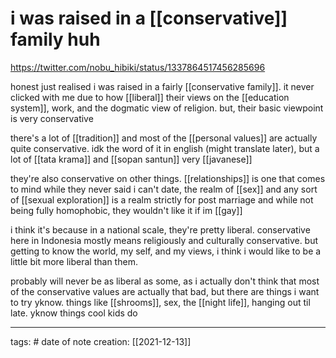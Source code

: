 # i was raised in a [[conservative]] family huh
https://twitter.com/nobu_hibiki/status/1337864517456285696

honest just realised i was raised in a fairly [[conservative family]]. it never clicked with me due to how [[liberal]] their views on the [[education system]], work, and the dogmatic view of religion. but, their basic viewpoint is very conservative

there's a lot of [[tradition]] and most of the [[personal values]] are actually quite conservative. idk the word of it in english (might translate later), but a lot of [[tata krama]] and [[sopan santun]] very [[javanese]]

they're also conservative on other things. [[relationships]] is one that comes to mind while they never said i can't date, the realm of [[sex]] and any sort of [[sexual exploration]] is a realm strictly for post marriage and while not being fully homophobic, they wouldn't like it if im [[gay]]

i think it's because in a national scale, they're pretty liberal. conservative here in Indonesia mostly means religiously and culturally conservative. but getting to know the world, my self, and my views, i think i would like to be a little bit more liberal than them.

probably will never be as liberal as some, as i actually don't think that most of the conservative values are actually that bad, but there are things i want to try yknow. things like [[shrooms]], sex, the [[night life]], hanging out til late. yknow things cool kids do

___
tags: #
date of note creation: [[2021-12-13]]

